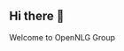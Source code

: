 ## Hi there 👋
Welcome to OpenNLG Group 


<!--
🌈LOGO powered by xx 
**Here are some ideas to get you started:**

🙋‍♀️ A short introduction - what is your organization all about?
 ✨Contribution guidelines - how can the community get involved?
👩‍💻 Useful resources - where can the community find your docs? Is there anything else the community should know?
🍿 Fun facts - what does your team eat for breakfast?
🧙 Remember, you can do mighty things with the power of [Markdown](https://docs.github.com/github/writing-on-github/getting-started-with-writing-and-formatting-on-github/basic-writing-and-formatting-syntax)
-->

